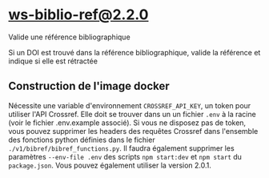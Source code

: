 # ws-biblio-ref@2.2.0

Valide une référence bibliographique

Si un DOI est trouvé dans la référence bibliographique, valide la référence et indique si elle est rétractée

## Construction de l'image docker

Nécessite une variable d'environnement `CROSSREF_API_KEY`, un token pour utiliser l'API Crossref. Elle doit se trouver dans un un fichier `.env` à la racine (voir le fichier .env.example associé).
Si vous ne disposez pas de token, vous pouvez supprimer les  headers des requêtes Crossref dans l'ensemble des fonctions python définies dans le fichier `./v1/bibref/bibref_functions.py`. Il faudra également supprimer les paramètres `--env-file .env` des scripts `npm start:dev` et `npm start` du `package.json`. Vous pouvez également utiliser la version 2.0.1.
